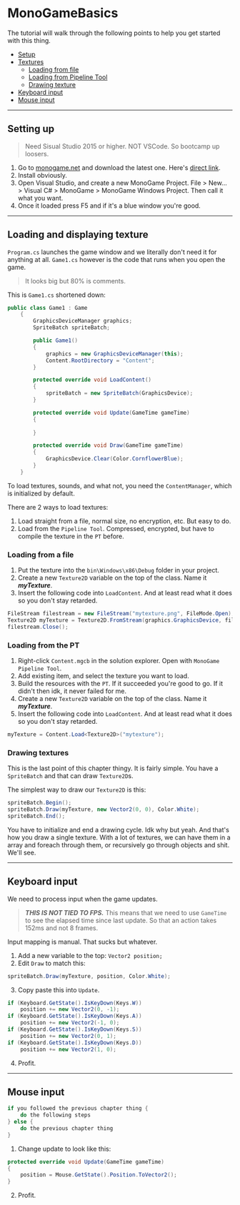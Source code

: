 # MonoGameBasics

The tutorial will walk through the following points to help you get started with this thing.

- [Setup](#Setting-up)
- [Textures](#Loading-and-displaying-texture)
    - [Loading from file](#Loading-from-a-file)
    - [Loading from Pipeline Tool](#Loading-from-the-PT)
    - [Drawing texture](#Drawing-textures)
- [Keyboard input](#Keyboard-input)
- [Mouse input](#Mouse-input)

---
## Setting up

> Need Sisual Studio 2015 or higher. NOT VSCode. So bootcamp up loosers.

1. Go to [monogame.net](https://monogame.net) and download the latest one. Here's [direct link](http://community.monogame.net/t/monogame-3-7-1-release/11173).
2. Install obviously.
3. Open Visual Studio, and create a new MonoGame Project. File > New... > Visual C# > MonoGame > MonoGame Windows Project. Then call it what you want.
4. Once it loaded press F5 and if it's a blue window you're good.

---
## Loading and displaying texture

`Program.cs` launches the game window and we literally don't need it for anything at all. `Game1.cs` however is the code that runs when you open the game.
> It looks big but 80% is comments.

This is `Game1.cs` shortened down:

```csharp
public class Game1 : Game
    {
        GraphicsDeviceManager graphics;
        SpriteBatch spriteBatch;

        public Game1()
        {
            graphics = new GraphicsDeviceManager(this);
            Content.RootDirectory = "Content";
        }

        protected override void LoadContent()
        {
            spriteBatch = new SpriteBatch(GraphicsDevice);
        }

        protected override void Update(GameTime gameTime)
        {
            
        }

        protected override void Draw(GameTime gameTime)
        {
            GraphicsDevice.Clear(Color.CornflowerBlue);
        }
    }
```
To load textures, sounds, and what not, you need the `ContentManager`, which is initialized by default.

There are 2 ways to load textures:

1. Load straight from a file, normal size, no encryption, etc. But easy to do.
2. Load from the `Pipeline Tool`. Compressed, encrypted, but have to compile the texture in the `PT` before.

### Loading from a file

1. Put the texture into the `bin\Windows\x86\Debug` folder in your project.
2. Create a new `Texture2D` variable on the top of the class. Name it ***myTexture***.
3. Insert the following code into `LoadContent`. And at least read what it does so you don't stay retarded.
```csharp
FileStream filestream = new FileStream("mytexture.png", FileMode.Open);
Texture2D myTexture = Texture2D.FromStream(graphics.GraphicsDevice, filestream);
filestream.Close();
```

### Loading from the PT

1. Right-click `Content.mgcb` in the solution explorer. Open with `MonoGame Pipeline Tool`.
2. Add existing item, and select the texture you want to load.
3. Build the resources with the `PT`. If it succeeded you're good to go. If it didn't then idk, it never failed for me.
4. Create a new `Texture2D` variable on the top of the class. Name it ***myTexture***.
5. Insert the following code into `LoadContent`. And at least read what it does so you don't stay retarded.
```csharp
myTexture = Content.Load<Texture2D>("mytexture");
```

### Drawing textures

This is the last point of this chapter thingy. It is fairly simple. You have a `SpriteBatch` and that can draw `Texture2D`s.

The simplest way to draw our `Texture2D` is this:

```csharp
spriteBatch.Begin();
spriteBatch.Draw(myTexture, new Vector2(0, 0), Color.White);
spriteBatch.End();
```

You have to initialize and end a drawing cycle. Idk why but yeah. And that's how you draw a single texture. With a lot of textures, we can have them in a array and foreach through them, or recursively go through objects and shit. We'll see.

---
## Keyboard input

We need to process input when the game updates.
> ***THIS IS NOT TIED TO FPS.***
This means that we need to use `GameTime` to see the elapsed time since last update. So that an action takes 152ms and not 8 frames.

Input mapping is manual. That sucks but whatever.

1. Add a new variable to the top: `Vector2 position;`
2. Edit `Draw` to match this:
```csharp
spriteBatch.Draw(myTexture, position, Color.White);
```
3. Copy paste this into `Update`.

```csharp
if (Keyboard.GetState().IsKeyDown(Keys.W))
    position += new Vector2(0, -1);
if (Keyboard.GetState().IsKeyDown(Keys.A))
    position += new Vector2(-1, 0);
if (Keyboard.GetState().IsKeyDown(Keys.S))
    position += new Vector2(0, 1);
if (Keyboard.GetState().IsKeyDown(Keys.D))
    position += new Vector2(1, 0);
```
4. Profit.

---
## Mouse input

```csharp
if you followed the previous chapter thing {
    do the following steps
} else {
    do the previous chapter thing
}
```

1. Change update to look like this:
```csharp
protected override void Update(GameTime gameTime)
{
    position = Mouse.GetState().Position.ToVector2();
}
```
2. Profit.